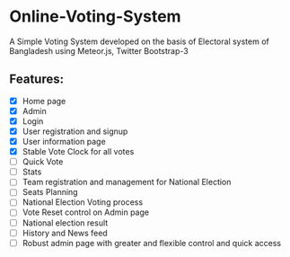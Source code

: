 Online-Voting-System
====================

A Simple Voting System developed on the basis of Electoral system of Bangladesh using Meteor.js, Twitter Bootstrap-3

Features:  
---------
  - [x] Home page
  - [x] Admin
  - [x] Login
  - [x] User registration and signup
  - [x] User information page
  - [x] Stable Vote Clock for all votes 
  - [ ] Quick Vote 
  - [ ] Stats 
  - [ ] Team registration and management for National Election
  - [ ] Seats Planning 
  - [ ] National Election Voting process
  - [ ] Vote Reset control on Admin page
  - [ ] National election result
  - [ ] History and News feed
  - [ ] Robust admin page with greater and flexible control and quick access
